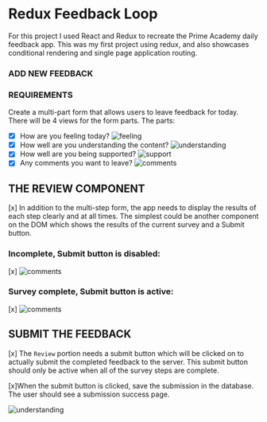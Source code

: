 # Redux Feedback Loop
For this project I used React and Redux to recreate the Prime Academy daily feedback app. This was my first project using redux, and also showcases conditional rendering and single page application routing.

### ADD NEW FEEDBACK

### REQUIREMENTS

Create a multi-part form that allows users to leave feedback for today. 
There will be 4 views for the form parts.
The parts:
- [x] How are you feeling today?
![feeling](wireframes/page-one.png)
-  [x] How well are you understanding the content?
![understanding](wireframes/page-two.png)
- [x] How well are you being supported?
![support](wireframes/page-three.png)
- [x] Any comments you want to leave?
![comments](wireframes/page-four.png)

## THE REVIEW COMPONENT

[x] In addition to the multi-step form, the app needs to display the results of each step clearly and at all times. The simplest could be another component on the DOM which shows the results of the current survey and a Submit button.

### Incomplete, Submit button is disabled:
 [x]
![comments](wireframes/review-component-inactive.png)

### Survey complete, Submit button is active:
[x]
![comments](wireframes/review-component-active.png)

## SUBMIT THE FEEDBACK

 [x] The `Review` portion needs a submit button which will be clicked on to actually submit the completed feedback to the server. This submit button should only be active when all of the survey steps are complete.

 [x]When the submit button is clicked, save the submission in the database. The user should see a submission success page.

![understanding](wireframes/page-five.png)



